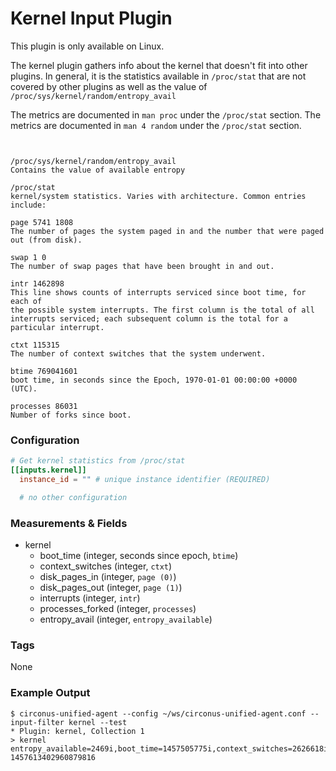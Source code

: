 # Kernel Input Plugin

This plugin is only available on Linux.

The kernel plugin gathers info about the kernel that doesn't fit into other
plugins. In general, it is the statistics available in `/proc/stat` that are
not covered by other plugins as well as the value of `/proc/sys/kernel/random/entropy_avail`

The metrics are documented in `man proc` under the `/proc/stat` section.
The metrics are documented in `man 4 random` under the `/proc/stat` section.

```


/proc/sys/kernel/random/entropy_avail
Contains the value of available entropy

/proc/stat
kernel/system statistics. Varies with architecture. Common entries include:

page 5741 1808
The number of pages the system paged in and the number that were paged out (from disk).

swap 1 0
The number of swap pages that have been brought in and out.

intr 1462898
This line shows counts of interrupts serviced since boot time, for each of
the possible system interrupts. The first column is the total of all
interrupts serviced; each subsequent column is the total for a particular interrupt.

ctxt 115315
The number of context switches that the system underwent.

btime 769041601
boot time, in seconds since the Epoch, 1970-01-01 00:00:00 +0000 (UTC).

processes 86031
Number of forks since boot.
```

### Configuration

```toml
# Get kernel statistics from /proc/stat
[[inputs.kernel]]
  instance_id = "" # unique instance identifier (REQUIRED)

  # no other configuration
```

### Measurements & Fields

- kernel
    - boot_time (integer, seconds since epoch, `btime`)
    - context_switches (integer, `ctxt`)
    - disk_pages_in (integer, `page (0)`)
    - disk_pages_out (integer, `page (1)`)
    - interrupts (integer, `intr`)
    - processes_forked (integer, `processes`)
    - entropy_avail (integer, `entropy_available`)

### Tags

None

### Example Output

```
$ circonus-unified-agent --config ~/ws/circonus-unified-agent.conf --input-filter kernel --test
* Plugin: kernel, Collection 1
> kernel entropy_available=2469i,boot_time=1457505775i,context_switches=2626618i,disk_pages_in=5741i,disk_pages_out=1808i,interrupts=1472736i,processes_forked=10673i 1457613402960879816
```
